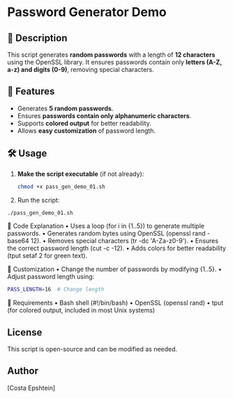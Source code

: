
# Password Generator Demo

## 📌 Description
This script generates **random passwords** with a length of **12 characters** using the OpenSSL library. It ensures passwords contain only **letters (A-Z, a-z) and digits (0-9)**, removing special characters.

## 🚀 Features
- Generates **5 random passwords**.
- Ensures **passwords contain only alphanumeric characters**.
- Supports **colored output** for better readability.
- Allows **easy customization** of password length.

## 🛠️ Usage
1. **Make the script executable** (if not already):
   ```bash
   chmod +x pass_gen_demo_01.sh
   ```

2.	Run the script:
   ```bash
   ./pass_gen_demo_01.sh
   ```
📝 Code Explanation
	•	Uses a loop (for i in {1..5}) to generate multiple passwords.
	•	Generates random bytes using OpenSSL (openssl rand -base64 12).
	•	Removes special characters (tr -dc 'A-Za-z0-9').
	•	Ensures the correct password length (cut -c -12).
	•	Adds colors for better readability (tput setaf 2 for green text).

🎯 Customization
	•	Change the number of passwords by modifying {1..5}.
	•	Adjust password length using:
   ```bash
   PASS_LENGTH=16  # Change length
   ```
🛑 Requirements
	•	Bash shell (#!/bin/bash)
	•	OpenSSL (openssl rand)
	•	tput (for colored output, included in most Unix systems)

## License
This script is open-source and can be modified as needed.

## Author
[Costa Epshtein]